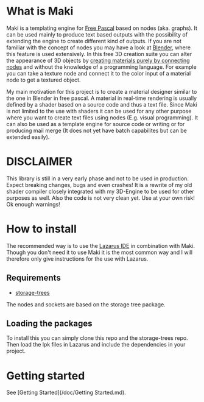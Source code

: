 # What is Maki

Maki is a templating engine for [Free Pascal](https://www.freepascal.org) based on nodes (aka. graphs). It can be used mainly to produce text based outputs with the possibility of extending the engine to create different kind of outputs. If you are not familiar with the concept of nodes you may have a look at [Blender](https://www.blender.org), where this feature is used extensively. In this free 3D creation suite you can alter the appearance of 3D objects by [creating materials purely by connecting nodes](https://docs.blender.org/manual/en/2.79/render/blender_render/materials/nodes/introduction.html) and without the knowledge of a programming language. For example you can take a texture node and connect it to the color input of a material node to get a textured object.

My main motivation for this project is to create a material designer similar to the one in Blender in free pascal. A material in real-time rendering is usually defined by a shader based on a source code and thus a text file. Since Maki is not limited to the use with shaders it can be used for any other purpose where you want to create text files using nodes (E.g. visual programming). It can also be used as a template engine for source code or writing or for producing mail merge (It does not yet have batch capabilites but can be extended easily).

# DISCLAIMER

This library is still in a very early phase and not to be used in production. Expect breaking changes, bugs and even crashes! It is a rewrite of my old shader compiler closely integrated with my 3D-Engine to be used for other purposes as well. Also the code is not very clean yet. Use at your own risk! Ok enough warnings!

# How to install

The recommended way is to use the [Lazarus IDE](https://www.lazarus-ide.org) in combination with Maki. Though you don't need it to use Maki it is the most common way and I will therefore only give instructions for the use with Lazarus.

## Requirements

* [storage-trees](https://github.com/soerensen3/storage-trees)

The nodes and sockets are based on the storage tree package.

## Loading the packages

To install this you can simply clone this repo and the storage-trees repo. Then load the lpk files in Lazarus and include the dependencies in your project.

# Getting started

See [Getting Started](/doc/Getting Started.md).
